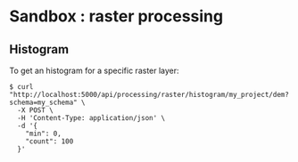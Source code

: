 # Sandbox : raster processing

## Histogram

To get an histogram for a specific raster layer:

```` console
$ curl "http://localhost:5000/api/processing/raster/histogram/my_project/dem?schema=my_schema" \
  -X POST \
  -H 'Content-Type: application/json' \
  -d '{
    "min": 0,
    "count": 100
  }'
````

